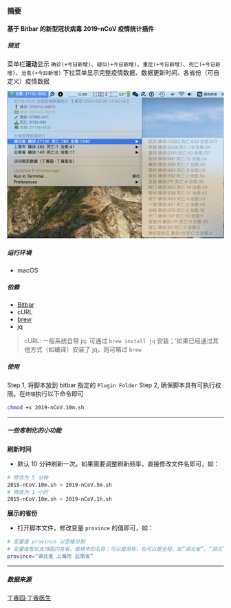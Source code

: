 ### 摘要

#### 基于 Bitbar 的新型冠状病毒 2019-nCoV 疫情统计插件

##### 预览
菜单栏**滚动**显示 `确诊(+今日新增)`、`疑似(+今日新增)`、`重症(+今日新增)`、`死亡(+今日新增)`、`治愈(+今日新增)`
下拉菜单显示完整疫情数据、数据更新时间、各省份（可自定义）疫情数据

![bitbar-2019-ncov](img/bitbar-2019-ncov.png)

##### 运行环境
- macOS

##### 依赖
- [Bitbar](https://getbitbar.com/)
- cURL
- [brew](https://brew.sh/)
- jq
> cURL: 一般系统自带
> jq: 可通过  `brew install jq` 安装；’如果已经通过其他方式（如编译）安装了 jq，则可略过 `brew`

##### 使用
Step 1, 将脚本放到 bitbar 指定的 `Plugin Folder`
Step 2, 确保脚本具有可执行权限。在`终端`执行以下命令即可
```bash
chmod +x 2019-nCoV.10m.sh
```

---

##### 一些客制化的小功能
**刷新时间**
- 默认 10 分钟刷新一次。如果需要调整刷新频率，直接修改文件名即可，如：
```bash
# 修改为 5 分钟
2019-nCoV.10m.sh > 2019-nCoV.5m.sh
# 修改为 1 小时
2019-nCoV.10m.sh > 2019-nCoV.1h.sh
```

**展示的省份**
- 打开脚本文件，修改变量 `province` 的值即可，如：
```bash
# 变量值 province 以空格分割
# 变量值暂仅支持国内各省、直辖市的名称；可以是简称、也可以是全程，如“湖北省”、“湖北”返回的结果均一致
province="湖北省 上海市 云南省”
```

---
##### 数据来源

[丁香园·丁香医生](https://ncov.dxy.cn/ncovh5/view/pneumonia)